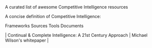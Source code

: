 A curated list of awesome Competitive Intelligence resources

A concise definition of Competitive Intelligence:

Frameworks
Sources
Tools
Documents


| Continual & Complete Intelligence: A 21st Century Approach | Michael Wilson's whitepaper |
